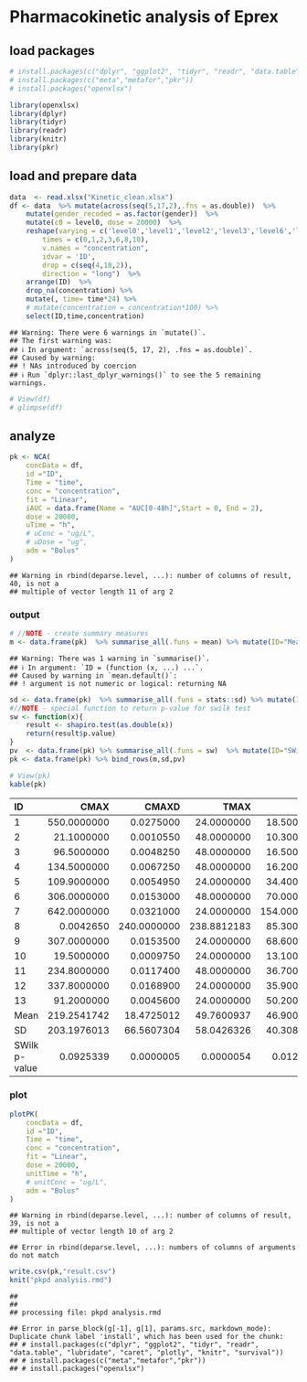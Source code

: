 # Pharmacokinetic analysis of Eprex

## load packages

``` r
# install.packages(c("dplyr", "ggplot2", "tidyr", "readr", "data.table", "lubridate", "caret", "plotly", "knitr", "survival"))
# install.packages(c("meta","metafor","pkr"))
# install.packages("openxlsx")
```

``` r
library(openxlsx)
library(dplyr)
library(tidyr)
library(readr)
library(knitr)
library(pkr)
```
## load and prepare data

``` r
data  <- read.xlsx("Kinetic_clean.xlsx")
df <- data  %>% mutate(across(seq(5,17,2),.fns = as.double))  %>% 
    mutate(gender_recoded = as.factor(gender))  %>%  
    mutate(c0 = level0, dose = 20000)  %>% 
    reshape(varying = c('level0','level1','level2','level3','level6','level8','level10'), 
        times = c(0,1,2,3,6,8,10), 
        v.names = "concentration", 
        idvar = 'ID',
        drop = c(seq(4,18,2)),
        direction = "long")  %>% 
    arrange(ID)  %>% 
    drop_na(concentration) %>% 
    mutate(, time= time*24) %>% 
    # mutate(concentration = concentration*100) %>% 
    select(ID,time,concentration)
```

```
## Warning: There were 6 warnings in `mutate()`.
## The first warning was:
## ℹ In argument: `across(seq(5, 17, 2), .fns = as.double)`.
## Caused by warning:
## ! NAs introduced by coercion
## ℹ Run `dplyr::last_dplyr_warnings()` to see the 5 remaining warnings.
```

``` r
# View(df)
# glimpse(df)
```
## analyze

``` r
pk <- NCA(
    concData = df,
    id ="ID",
    Time = "time",
    conc = "concentration",
    fit = "Linear",
    iAUC = data.frame(Name = "AUC[0-48h]",Start = 0, End = 2),
    dose = 20000,
    uTime = "h",
    # uConc = "ug/L",
    # uDose = "ug",
    adm = "Bolus"
)
```

```
## Warning in rbind(deparse.level, ...): number of columns of result, 40, is not a
## multiple of vector length 11 of arg 2
```
### output

``` r
# //NOTE - create summary measures
m <- data.frame(pk)  %>% summarise_all(.funs = mean) %>% mutate(ID="Mean")
```

```
## Warning: There was 1 warning in `summarise()`.
## ℹ In argument: `ID = (function (x, ...) ...`.
## Caused by warning in `mean.default()`:
## ! argument is not numeric or logical: returning NA
```

``` r
sd <- data.frame(pk)  %>% summarise_all(.funs = stats::sd) %>% mutate(ID = "SD")
#//NOTE - special function to return p-value for swilk test 
sw <- function(x){
    result <- shapiro.test(as.double(x))
    return(result$p.value)
}
pv  <- data.frame(pk) %>% summarise_all(.funs = sw)  %>% mutate(ID="SWilk p-value")
pk <- data.frame(pk) %>% bind_rows(m,sd,pv)

# View(pk)
kable(pk)
```



|ID            |        CMAX|       CMAXD|        TMAX|          C0|     AUCPBEO|   AUCPBEP|         CLST|        CLSTP|         TLST|      LAMZHL|        LAMZ|      LAMZLL|      LAMZUL|     LAMZNPT|     CORRXY|          R2|      R2ADJ|       AUCLST|       AUCALL|       AUCIFO|     AUCIFOD|       AUCPEO|    AUCIFP|    AUCIFPD|      AUCPEP|      AUMCLST|      AUMCIFO|      AUMCPEO|      AUMCIFP|      AUMCPEP|     MRTIVLST|    MRTIVIFO|    MRTIVIFP|          VZO|          VZP|         CLO|          CLP|         VSSO|         VSSP|   AUC.0.48h.|
|:-------------|-----------:|-----------:|-----------:|-----------:|-----------:|---------:|------------:|------------:|------------:|-----------:|-----------:|-----------:|-----------:|-----------:|----------:|-----------:|----------:|------------:|------------:|------------:|-----------:|------------:|---------:|----------:|-----------:|------------:|------------:|------------:|------------:|------------:|------------:|-----------:|-----------:|------------:|------------:|-----------:|------------:|------------:|------------:|------------:|
|1             | 550.0000000|   0.0275000|  24.0000000|  18.5000000|   0.0000000| 0.0000000| 2.320000e+01| 2.379102e+01| 1.920000e+02|  86.7938094|   0.0079861|  72.0000000| 192.0000000|   3.0000000| -0.9971413|   0.9942909|  0.9885817| 2.067000e+04| 2.067000e+04| 2.357503e+04|   1.1787517| 2.364904e+04| 1.1824520|  12.322503|  12.5968733| 1.024819e+06| 1.946345e+06| 1.969821e+06| 4.734649e+01| 4.797400e+01| 4.958003e+01|  82.5596031|  83.2939191| 1.062285e+05| 1.058961e+05|  848.355073|  845.7003063| 7.003986e+04| 7.044169e+04| 8.129167e+01|
|2             |  21.1000000|   0.0010550|  48.0000000|  10.3000000|   0.0000000| 0.0000000| 8.000000e+00| 7.800937e+00| 2.400000e+02| 173.2431777|   0.0040010|  72.0000000| 240.0000000|   3.0000000| -0.9887174|   0.9775621|  0.9551243| 3.046800e+03| 3.046800e+03| 5.046297e+03|   0.2523148| 4.996543e+03| 0.2498272|  39.623049|  39.0218456| 3.105216e+05| 1.290149e+06| 1.265773e+06| 7.593134e+01| 7.546783e+01| 1.019173e+02| 255.6625603| 253.3297708| 9.905762e+05| 1.000440e+06| 3963.302525| 4002.7671280| 1.013268e+06| 1.014020e+06| 2.101667e+01|
|3             |  96.5000000|   0.0048250|  48.0000000|  16.5000000|   0.0000000| 0.0000000| 7.450000e+00| 8.545901e+00| 1.920000e+02|  41.9898454|   0.0165075|  48.0000000| 192.0000000|   4.0000000| -0.9856749|   0.9715550|  0.9573324| 7.782000e+03| 7.782000e+03| 8.233310e+03|   0.4116655| 8.299698e+03| 0.4149849|   5.481515|   6.2375551| 5.635008e+05| 6.774921e+05| 6.942603e+05| 1.682547e+01| 1.883436e+01| 7.241079e+01|  82.2867164|  83.6488567| 1.471548e+05| 1.459777e+05| 2429.156642| 2409.7261606| 1.998873e+05| 2.015708e+05| 3.542500e+01|
|4             | 134.5000000|   0.0067250|  48.0000000|  16.2000000|   0.0000000| 0.0000000| 1.050000e+01| 9.665436e+00| 1.440000e+02|  27.9055182|   0.0248391|  48.0000000| 144.0000000|   3.0000000| -0.9722488|   0.9452678|  0.8905356| 6.373200e+03| 6.373200e+03| 6.795921e+03|   0.3397961| 6.762322e+03| 0.3381161|   6.220218|   5.7542699| 3.667392e+05| 4.446294e+05| 4.384385e+05| 1.751801e+01| 1.635334e+01| 5.754397e+01|  65.4259262|  64.8354992| 1.184803e+05| 1.190690e+05| 2942.941758| 2957.5638645| 1.925447e+05| 1.917551e+05| 3.306667e+01|
|5             | 109.9000000|   0.0054950|  24.0000000|  34.4000000|   0.0000000| 0.0000000| 3.910000e+01| 3.913244e+01| 2.400000e+02| 388.7329042|   0.0017831| 144.0000000| 240.0000000|   3.0000000| -0.9998592|   0.9997184|  0.9994368| 1.258080e+04| 1.258080e+04| 3.450898e+04|   1.7254490| 3.452717e+04| 1.7263587|  63.543403|  63.5626126| 1.334765e+06| 1.889536e+07| 1.890993e+07| 9.293602e+01| 9.294146e+01| 1.060954e+02| 547.5489734| 547.6824281| 3.250302e+05| 3.248589e+05|  579.559281|  579.2539011| 3.173371e+05| 3.172472e+05| 7.509167e+01|
|6             | 306.0000000|   0.0153000|  48.0000000|  70.0000000|   0.0000000| 0.0000000| 3.020000e+01| 3.099338e+01| 1.440000e+02|  28.1052285|   0.0246626|  48.0000000| 144.0000000|   3.0000000| -0.9971333|   0.9942748|  0.9885495| 2.352720e+04| 2.352720e+04| 2.475173e+04|   1.2375864| 2.478390e+04| 1.2391949|   4.947241|   5.0706197| 1.386893e+06| 1.612876e+06| 1.618813e+06| 1.401120e+01| 1.432655e+01| 5.894849e+01|  65.1621602|  65.3171221| 3.276319e+04| 3.272066e+04|  808.024404|  806.9755882| 5.265262e+04| 5.270932e+04| 1.498333e+02|
|7             | 642.0000000|   0.0321000|  24.0000000| 154.0000000|   0.0000000| 0.0000000| 9.780000e+01| 9.234717e+01| 1.440000e+02|  42.4337062|   0.0163348|  24.0000000| 144.0000000|   4.0000000| -0.9748362|   0.9503057|  0.9254585| 4.513680e+04| 4.513680e+04| 5.112401e+04|   2.5562004| 5.079019e+04| 2.5395096|  11.711148|  11.1308729| 2.314483e+06| 3.543171e+06| 3.474666e+06| 3.467764e+01| 3.338976e+01| 5.127708e+01|  69.3054318|  68.4121460| 2.394918e+04| 2.410658e+04|  391.205633|  393.7768166| 2.711268e+04| 2.693912e+04| 3.486667e+02|
|8             |   0.0042650| 240.0000000| 238.8812183|  85.3000000| 240.0000000| 0.0000000| 1.511377e+04| 1.511377e+04| 1.784102e+06| 118.0447932| 463.5723350|   0.0042650| 240.0000000| 238.8812183| 85.3000000| 240.0000000|  0.0000000| 1.511377e+04| 1.511377e+04| 1.784102e+06| 118.0447932| 4.635723e+02| 0.0042650| 240.000000| 238.8812183| 8.530000e+01| 2.400000e+02| 0.000000e+00| 1.511377e+04| 1.511377e+04| 1.784102e+06| 118.0447932| 463.5723350| 4.265000e-03| 2.400000e+02|  238.881218|   85.3000000| 2.400000e+02| 0.000000e+00| 1.511377e+04|
|9             | 307.0000000|   0.0153500|  24.0000000|  68.6000000|   0.0000000| 0.0000000| 6.900000e+00| 4.187316e+00| 2.400000e+02|  37.3912515|   0.0185377|  24.0000000| 240.0000000|   6.0000000| -0.9682326|   0.9374744|  0.9218429| 1.831320e+04| 1.831320e+04| 1.868541e+04|   0.9342707| 1.853908e+04| 0.9269541|   1.992007|   1.2184060| 9.971136e+05| 1.106524e+06| 1.063510e+06| 9.887754e+00| 6.243146e+00| 5.444781e+01|  59.2185928|  57.3658461| 5.773934e+04| 5.819509e+04| 1070.353547| 1078.8021105| 6.338483e+04| 6.188640e+04| 1.570667e+02|
|10            |  19.5000000|   0.0009750|  24.0000000|  13.1000000|   0.0000000| 0.0000000| 5.210000e+00| 2.976065e+00| 2.400000e+02| 139.8610691|   0.0049560|  24.0000000| 240.0000000|   5.0000000| -0.4477481|   0.2004784| -0.0660289| 1.445520e+03| 1.445520e+03| 2.496777e+03|   0.1248389| 2.046021e+03| 0.1023011|  42.104573|  29.3497047| 1.199578e+05| 5.843790e+05| 3.852453e+05| 7.947261e+01| 6.886198e+01| 8.298589e+01| 234.0532979| 188.2899814| 1.616298e+06| 1.972383e+06| 8010.325320| 9775.0699175| 1.874843e+06| 1.840548e+06| 2.673333e+01|
|11            | 234.8000000|   0.0117400|  48.0000000|  36.7000000|   2.3720712| 2.2530261| 6.590000e+01| 8.174394e+01| 1.920000e+02|  85.8335645|   0.0080755|  48.0000000| 192.0000000|   3.0000000| -0.9010429|   0.8118782|  0.6237564| 2.897160e+04| 2.897160e+04| 3.713211e+04|   1.8566053| 3.909409e+04| 1.9547044|  21.976955|  25.8926303| 2.726266e+06| 5.303612e+06| 5.923268e+06| 4.859606e+01| 5.397362e+01| 9.410131e+01| 142.8308909| 151.5131314| 6.669789e+04| 6.335058e+04|  538.617440|  511.5863103| 7.693121e+04| 7.751204e+04| 7.340000e+01|
|12            | 337.8000000|   0.0168900|  24.0000000|  35.9000000|   0.0000000| 0.0000000| 1.740000e+01| 1.168182e+01| 7.200000e+01|  11.2175477|   0.0617913|  24.0000000|  72.0000000|   3.0000000| -0.9066396|   0.8219953|  0.6439906| 9.303600e+03| 9.303600e+03| 9.585193e+03|   0.4792596| 9.492653e+03| 0.4746326|   2.937791|   1.9915687| 2.363328e+05| 2.611646e+05| 2.530041e+05| 9.508120e+00| 6.589351e+00| 2.540230e+01|  27.2466763|  26.6526267| 3.376771e+04| 3.409690e+04| 2086.551642| 2106.8926280| 5.685160e+04| 5.615422e+04| 9.695833e+01|
|13            |  91.2000000|   0.0045600|  24.0000000|  50.2000000|   0.0000000| 0.0000000| 2.250000e+01| 2.058714e+01| 7.200000e+01|  23.7728643|   0.0291571|  24.0000000|  72.0000000|   3.0000000| -0.9766618|   0.9538683|  0.9077366| 3.894000e+03| 3.894000e+03| 4.665682e+03|   0.2332841| 4.600077e+03| 0.2300039|  16.539539|  15.3492461| 1.119456e+05| 1.939731e+05| 1.869995e+05| 4.228808e+01| 4.013588e+01| 2.874823e+01|  41.5744363|  40.6513789| 1.470181e+05| 1.491149e+05| 4286.618440| 4347.7531528| 1.782137e+05| 1.767422e+05| 1.038167e+02|
|Mean          | 219.2541742|  18.4725012|  49.7600937|  46.9000000|  18.6440055| 0.1733097| 1.188303e+03| 1.188248e+03| 1.374011e+05|  92.7173292|  35.6762282|  46.1541742| 180.9230769|  21.6831706|  5.7064665|  19.2737438|  0.7489474| 1.508911e+04| 1.508911e+04| 1.546695e+05|   9.9519089| 1.754187e+04| 0.8756388|  36.107688|  35.0813402| 8.841094e+05| 2.758455e+06| 2.783363e+06| 1.200213e+03| 1.199144e+03| 1.372989e+05| 137.7630815| 161.1203878| 2.819772e+05| 3.100346e+05| 2168.760994| 2300.0898372| 3.171774e+05| 3.144251e+05| 1.255088e+03|
|SD            | 203.1976013|  66.5607304|  58.0426326|  40.3080430|  66.5124302| 0.6248770| 4.184170e+03| 4.184198e+03| 4.947722e+05| 102.0578525| 128.5667804|  35.9482251|  61.6690921|  65.2668611| 23.9153364|  66.3203293|  0.3676071| 1.236241e+04| 1.236241e+04| 4.898118e+05|  32.4864682| 1.600068e+04| 0.8017315|  64.020146|  63.7581577| 8.664440e+05| 5.075936e+06| 5.116858e+06| 4.180598e+03| 4.180917e+03| 4.948029e+05| 141.5572588| 166.5088773| 4.782627e+05| 5.646740e+05| 2224.337678| 2645.5073066| 5.373547e+05| 5.292584e+05| 4.164913e+03|
|SWilk p-value |   0.0925339|   0.0000005|   0.0000054|   0.0121066|   0.0000005| 0.0000005| 5.000000e-07| 5.000000e-07| 5.000000e-07|   0.0011364|   0.0000005|   0.0116888|   0.0223261|   0.0000006|  0.0000005|   0.0000005|  0.0003438| 1.438883e-01| 1.438883e-01| 7.000000e-07|   0.0000007| 9.762940e-02| 0.1077042|   0.000025|   0.0000211| 5.168960e-02| 2.410000e-05| 2.940000e-05| 5.000000e-07| 5.000000e-07| 5.000000e-07|   0.0006306|   0.0017019| 7.420000e-05| 4.070000e-05|    0.008931|    0.0024867| 6.420000e-05| 6.890000e-05| 6.000000e-07|
### plot

``` r
plotPK(
    concData = df,
    id ="ID",
    Time = "time",
    conc = "concentration",
    fit = "Linear",
    dose = 20000,
    unitTime = "h",
    # unitConc = "ug/L",
    adm = "Bolus"
)
```

```
## Warning in rbind(deparse.level, ...): number of columns of result, 39, is not a
## multiple of vector length 10 of arg 2
```

```
## Error in rbind(deparse.level, ...): numbers of columns of arguments do not match
```

``` r
write.csv(pk,"result.csv")
knit("pkpd analysis.rmd")
```

```
## 
## 
## processing file: pkpd analysis.rmd
```

```
## Error in parse_block(g[-1], g[1], params.src, markdown_mode): Duplicate chunk label 'install', which has been used for the chunk:
## # install.packages(c("dplyr", "ggplot2", "tidyr", "readr", "data.table", "lubridate", "caret", "plotly", "knitr", "survival"))
## # install.packages(c("meta","metafor","pkr"))
## # install.packages("openxlsx")
```
